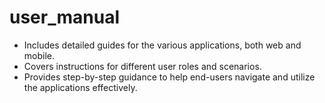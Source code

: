 # user_manual
- Includes detailed guides for the various applications, both web and mobile.
- Covers instructions for different user roles and scenarios.
- Provides step-by-step guidance to help end-users navigate and utilize the applications effectively.
